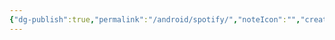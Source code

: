 ```yaml
---
{"dg-publish":true,"permalink":"/android/spotify/","noteIcon":"","created":"","updated":""}
---
```


